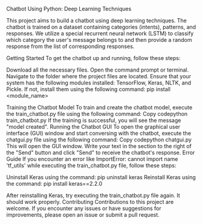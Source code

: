 Chatbot Using Python: Deep Learning Techniques

This project aims to build a chatbot using deep learning techniques. The chatbot is trained on a dataset containing categories (intents), patterns, and responses. We utilize a special recurrent neural network (LSTM) to classify which category the user's message belongs to and then provide a random response from the list of corresponding responses.

Getting Started
To get the chatbot up and running, follow these steps:

Download all the necessary files.
Open the command prompt or terminal.
Navigate to the folder where the project files are located.
Ensure that your system has the following modules installed: TensorFlow, Keras, NLTK, and Pickle. If not, install them using the following command: pip install <module_name>

Training the Chatbot Model
To train and create the chatbot model, execute the train_chatbot.py file using the following command:
Copy codepython train_chatbot.py
If the training is successful, you will see the message "model created".
Running the Chatbot GUI
To open the graphical user interface (GUI) window and start conversing with the chatbot, execute the chatgui.py file using the following command:
Copy codepython chatgui.py
This will open the GUI window. Write your text in the section to the right of the "Send" button and click "Send" to receive the chatbot's response.
Error Guide
If you encounter an error like ImportError: cannot import name 'tf_utils' while executing the train_chatbot.py file, follow these steps:

Uninstall Keras using the command: pip uninstall keras
Reinstall Keras using the command: pip install keras==2.2.0

After reinstalling Keras, try executing the train_chatbot.py file again. It should work properly.
Contributing
Contributions to this project are welcome. If you encounter any issues or have suggestions for improvements, please open an issue or submit a pull request.